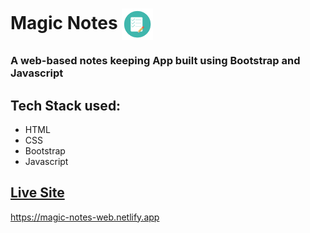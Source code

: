 # Magic Notes       <img align="center" width="50" height="50" src="img/icon.png">
### A web-based notes keeping App built using Bootstrap and Javascript
## Tech Stack used: 
- HTML
- CSS
- Bootstrap
- Javascript

## [Live Site](https://magic-notes-web.netlify.app)
https://magic-notes-web.netlify.app
